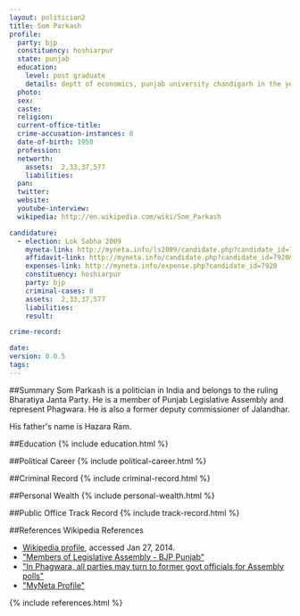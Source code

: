 ```yaml
---
layout: politician2
title: Som Parkash
profile: 
  party: bjp
  constituency: hoshiarpur
  state: punjab
  education: 
    level: post graduate
    details: deptt of economics, punjab university chandigarh in the year 1971.
  photo: 
  sex: 
  caste: 
  religion: 
  current-office-title: 
  crime-accusation-instances: 0
  date-of-birth: 1950
  profession: 
  networth: 
    assets:  2,33,37,577
    liabilities: 
  pan: 
  twitter: 
  website: 
  youtube-interview: 
  wikipedia: http://en.wikipedia.com/wiki/Som_Parkash

candidature: 
  - election: Lok Sabha 2009
    myneta-link: http://myneta.info/ls2009/candidate.php?candidate_id=7920
    affidavit-link: http://myneta.info/candidate.php?candidate_id=7920&scan=original
    expenses-link: http://myneta.info/expense.php?candidate_id=7920
    constituency: hoshiarpur 
    party: bjp
    criminal-cases: 0
    assets:  2,33,37,577
    liabilities: 
    result:  

crime-record: 

date: 
version: 0.0.5
tags: 
---
```

##Summary
Som Parkash is a politician in India and belongs to the ruling Bharatiya Janta Party. He is a member of Punjab Legislative Assembly and represent Phagwara. He is also a former deputy commissioner of Jalandhar.

His father's name is Hazara Ram.


##Education
{% include education.html %}


##Political Career
{% include political-career.html %}


##Criminal Record
{% include criminal-record.html %}


##Personal Wealth
{% include personal-wealth.html %}


##Public Office Track Record
{% include track-record.html %}


##References
Wikipedia References
- [Wikipedia profile]({{page.profile.wikipedia}}), accessed Jan 27, 2014.
- ["Members of Legislative Assembly - BJP Punjab"][wiki1]
- ["In Phagwara, all parties may turn to former govt officials for Assembly polls"][wiki2]
- ["MyNeta Profile"][wiki3]

[wiki1]: http://www.bjppunjab.in/mps_mlas.php
[wiki2]: http://www.indianexpress.com/news/in-phagwara-all-parties-may-turn-to-former-govt-officials-for-assembly-polls/877358/
[wiki3]: http://myneta.info/pb2012/candidate.php?candidate_id=23


{% include references.html %}